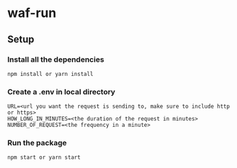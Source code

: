 # waf-run


## Setup

### Install all the dependencies
```
npm install or yarn install
```

### Create a .env in local directory
```
URL=<url you want the request is sending to, make sure to include http or https>
HOW_LONG_IN_MINUTES=<the duration of the request in minutes>
NUMBER_OF_REQUEST=<the frequency in a minute>
```

### Run the package
```
npm start or yarn start
```


